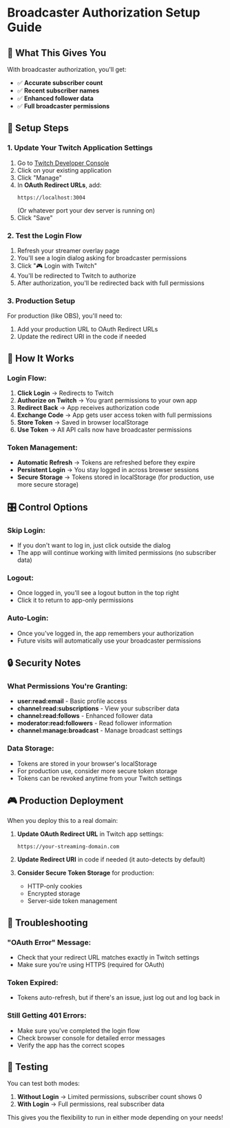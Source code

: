 # Broadcaster Authorization Setup Guide

## 🎯 What This Gives You

With broadcaster authorization, you'll get:

- ✅ **Accurate subscriber count**
- ✅ **Recent subscriber names**
- ✅ **Enhanced follower data**
- ✅ **Full broadcaster permissions**

## 🔧 Setup Steps

### 1. Update Your Twitch Application Settings

1. Go to [Twitch Developer Console](https://dev.twitch.tv/console)
2. Click on your existing application
3. Click "Manage"
4. In **OAuth Redirect URLs**, add:
   ```
   https://localhost:3004
   ```
   (Or whatever port your dev server is running on)
5. Click "Save"

### 2. Test the Login Flow

1. Refresh your streamer overlay page
2. You'll see a login dialog asking for broadcaster permissions
3. Click "🎮 Login with Twitch"
4. You'll be redirected to Twitch to authorize
5. After authorization, you'll be redirected back with full permissions

### 3. Production Setup

For production (like OBS), you'll need to:

1. Add your production URL to OAuth Redirect URLs
2. Update the redirect URI in the code if needed

## 🔄 How It Works

### Login Flow:

1. **Click Login** → Redirects to Twitch
2. **Authorize on Twitch** → You grant permissions to your own app
3. **Redirect Back** → App receives authorization code
4. **Exchange Code** → App gets user access token with full permissions
5. **Store Token** → Saved in browser localStorage
6. **Use Token** → All API calls now have broadcaster permissions

### Token Management:

- **Automatic Refresh** → Tokens are refreshed before they expire
- **Persistent Login** → You stay logged in across browser sessions
- **Secure Storage** → Tokens stored in localStorage (for production, use more secure storage)

## 🎛️ Control Options

### Skip Login:

- If you don't want to log in, just click outside the dialog
- The app will continue working with limited permissions (no subscriber data)

### Logout:

- Once logged in, you'll see a logout button in the top right
- Click it to return to app-only permissions

### Auto-Login:

- Once you've logged in, the app remembers your authorization
- Future visits will automatically use your broadcaster permissions

## 🔒 Security Notes

### What Permissions You're Granting:

- **user:read:email** - Basic profile access
- **channel:read:subscriptions** - View your subscriber data
- **channel:read:follows** - Enhanced follower data
- **moderator:read:followers** - Read follower information
- **channel:manage:broadcast** - Manage broadcast settings

### Data Storage:

- Tokens are stored in your browser's localStorage
- For production use, consider more secure token storage
- Tokens can be revoked anytime from your Twitch settings

## 🎮 Production Deployment

When you deploy this to a real domain:

1. **Update OAuth Redirect URL** in Twitch app settings:

   ```
   https://your-streaming-domain.com
   ```

2. **Update Redirect URI** in code if needed (it auto-detects by default)

3. **Consider Secure Token Storage** for production:
   - HTTP-only cookies
   - Encrypted storage
   - Server-side token management

## 🔧 Troubleshooting

### "OAuth Error" Message:

- Check that your redirect URL matches exactly in Twitch settings
- Make sure you're using HTTPS (required for OAuth)

### Token Expired:

- Tokens auto-refresh, but if there's an issue, just log out and log back in

### Still Getting 401 Errors:

- Make sure you've completed the login flow
- Check browser console for detailed error messages
- Verify the app has the correct scopes

## 🎯 Testing

You can test both modes:

1. **Without Login** → Limited permissions, subscriber count shows 0
2. **With Login** → Full permissions, real subscriber data

This gives you the flexibility to run in either mode depending on your needs!
